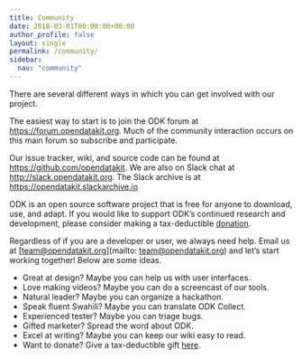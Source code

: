 ```yaml
---
title: Community
date: 2018-03-01T00:00:00+00:00
author_profile: false
layout: single
permalink: /community/
sidebar:
  nav: "community"
---
```


There are several different ways in which you can get involved with our project.

The easiest way to start is to join the ODK forum at <https://forum.opendatakit.org>. Much of the community interaction occurs on this main forum so subscribe and participate.

Our issue tracker, wiki, and source code can be found at <https://github.com/opendatakit>. We are also on Slack chat at <http://slack.opendatakit.org>. The Slack archive is at <https://opendatakit.slackarchive.io>

ODK is an open source software project that is free for anyone to download, use, and adapt. If you would like to support ODK&#8217;s continued research and development, please consider making a tax-deductible [donation](//opendatakit.org/participate/donate/ "Donate").

Regardless of if you are a developer or user, we always need help. Email us at [team@opendatakit.org](mailto: team@opendatakit.org) and let&#8217;s start working together! Below are some ideas.

  * Great at design? Maybe you can help us with user interfaces.
  * Love making videos? Maybe you can do a screencast of our tools.
  * Natural leader? Maybe you can organize a hackathon.
  * Speak fluent Swahili? Maybe you can translate ODK Collect.
  * Experienced tester? Maybe you can triage bugs.
  * Gifted marketer? Spread the word about ODK.
  * Excel at writing? Maybe you can keep our wiki easy to read.
  * Want to donate? Give a tax-deductible gift [here](https://www.washington.edu/giving/make-a-gift?source_typ=3&source=CSEODK).
